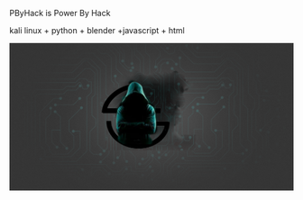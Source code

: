 PByHack is Power By Hack

kali linux + python + blender +javascript + html

![](mDrivEngine/pbyhack.png)
